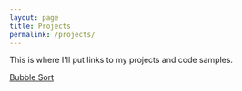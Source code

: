 ```yaml
---
layout: page
title: Projects
permalink: /projects/
---
```


This is where I'll put links to my projects and code samples.

[Bubble Sort](https://jonscott20.github.io/Bubble_Sort/BubbleSort)

